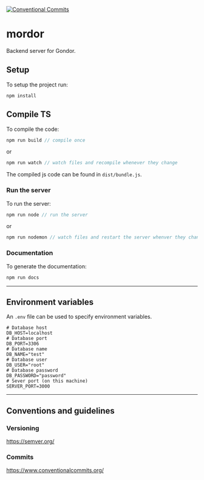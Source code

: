 [![Conventional Commits](https://img.shields.io/badge/Conventional%20Commits-1.0.0-yellow.svg)](https://conventionalcommits.org)

# mordor
Backend server for Gondor.

## Setup
To setup the project run:
```
npm install
```

## Compile TS
To compile the code:
```js
npm run build // compile once
```
or
```js
npm run watch // watch files and recompile whenever they change
```
The compiled js code can be found in `dist/bundle.js`.

### Run the server
To run the server:
```js
npm run node // run the server
```
or
```js
npm run nodemon // watch files and restart the server whenver they change
```

### Documentation
To generate the documentation:
```js
npm run docs
```

---

## Environment variables
An `.env` file can be used to specify environment variables.
```properties
# Database host
DB_HOST=localhost
# Database port
DB_PORT=3306
# Database name
DB_NAME="test"
# Database user
DB_USER="root"
# Database password
DB_PASSWORD="password"
# Sever port (on this machine)
SERVER_PORT=3000
```

---

## Conventions and guidelines

### Versioning
https://semver.org/

### Commits
https://www.conventionalcommits.org/
